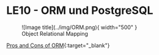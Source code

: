 # LE10 - ORM und PostgreSQL

<figure markdown="span">
  ![Image title](../img/ORM.png){ width="500" }
  <figcaption>Object Relational Mapping</figcaption>
</figure>






[Pros and Cons of ORM](https://www.timescale.com/blog/orms-in-production-postgresql-friend-or-foe/){:target="_blank"}
